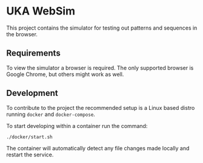 # UKA WebSim

This project contains the simulator for testing out patterns and sequences in the browser.

## Requirements

To view the simulator a browser is required. The only supported browser is Google Chrome, but others might work as well.

## Development

To contribute to the project the recommended setup is a Linux based distro running `docker` and `docker-compose`.

To start developing within a container run the command:

```bash
./docker/start.sh
```

The container will automatically detect any file changes made locally and restart the service.